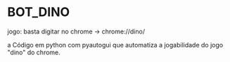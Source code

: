 # BOT_DINO
jogo:  basta digitar no chrome ->   chrome://dino/ 

a Código em python com pyautogui que automatiza a jogabilidade do jogo "dino" do chrome.
